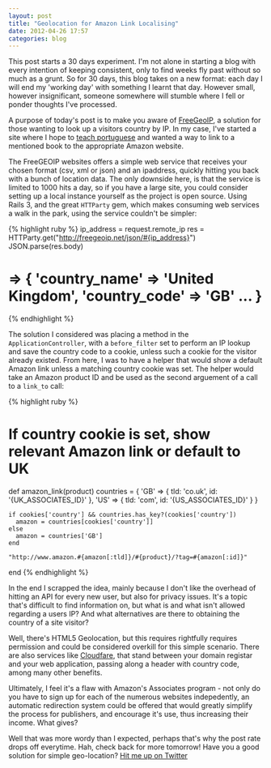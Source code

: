 ```yaml
---
layout: post
title: "Geolocation for Amazon Link Localising"
date: 2012-04-26 17:57
categories: blog
---
```


This post starts a 30 days experiment. I'm not alone in starting a blog with every intention of keeping consistent, only to find weeks fly past without so much as a grunt. So for 30 days, this blog takes on a new format: each day I will end my 'working day' with something I learnt that day. However small, however insignificant, someone somewhere will stumble where I fell or ponder thoughts I've processed. 

A purpose of today's post is to make you aware of [FreeGeoIP](http://freegeoip.net/static/index.html), a solution for those wanting to look up a visitors country by IP. In my case, I've started a site where I hope to [teach portuguese](http://www.olaportuguese) and wanted a way to link to a mentioned book to the appropriate Amazon website.

The FreeGEOIP websites offers a simple web service that receives your chosen format (csv, xml or json) and an ipaddress, quickly hitting you back with a bunch of location data. The only downside here, is that the service is limited to 1000 hits a day, so if you have a large site, you could consider setting up a local instance yourself as the project is open source. Using Rails 3, and the great `HTTParty` gem, which makes consuming web services a walk in the park, using the service couldn't be simpler:

{% highlight ruby %}
ip_address = request.remote_ip
res = HTTParty.get("http://freegeoip.net/json/#{ip_address}")
JSON.parse(res.body)
# => { 'country_name' => 'United Kingdom', 'country_code' => 'GB' ... }
{% endhighlight %}

The solution I considered was placing a method in the `ApplicationController`, with a `before_filter` set to perform an IP lookup and save the country code to a cookie, unless such a cookie for the visitor already existed. From here, I was to have a helper that would show a default Amazon link unless a matching country cookie was set. The helper would take an Amazon product ID and be used as the second arguement of a call to a `link_to` call:

{% highlight ruby %}
  # If country cookie is set, show relevant Amazon link or default to UK
  def amazon_link(product)
    countries = {
      'GB'  => { tld: 'co.uk', id: '{UK_ASSOCIATES_ID}' },
      'US' =>  { tld: 'com',   id: '{US_ASSOCIATES_ID}' }
    }

    if cookies['country'] && countries.has_key?(cookies['country'])
      amazon = countries[cookies['country']]
    else
      amazon = countries['GB']
    end

    "http://www.amazon.#{amazon[:tld]}/#{product}/?tag=#{amazon[:id]}"
  end
{% endhighlight %}

In the end I scrapped the idea, mainly because I don't like the overhead of hitting an API for every new user, but also for privacy issues. It's a topic that's difficult to find information on, but what is and what isn't allowed regarding a users IP? And what alternatives are there to obtaining the country of a site visitor?

Well, there's HTML5 Geolocation, but this requires rightfully requires permission and could be considered overkill for this simple scenario. There are also services like [Cloudfare](https://www.cloudflare.com/), that stand between your domain registar and your web application, passing along a header with country code, among many other benefits. 

Ultimately, I feel it's a flaw with Amazon's Associates program - not only do you have to sign up for each of the numerous websites indepedently, an automatic redirection system could be offered that would greatly simplify the process for publishers, and encourage it's use, thus increasing their income. What gives? 

Well that was more wordy than I expected, perhaps that's why the post rate drops off everytime. Hah, check back for more tomorrow! Have you a good solution for simple geo-location? [Hit me up on Twitter](https://twitter.com/#!/mrjamesriley)
